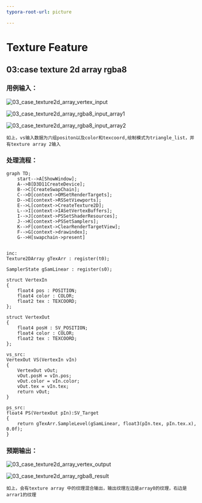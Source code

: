 ```yaml
---
typora-root-url: picture

---
```


# Texture Feature

## 03:case texture 2d array rgba8

### 用例输入：

![03_case_texture2d_array_vertex_input](/03_case_texture2d_array_vertex_input.png)



![03_case_texture2d_array_rgba8_input_array1](/03_case_texture2d_array_rgba8_input_array1.png)



![03_case_texture2d_array_rgba8_input_array2](/03_case_texture2d_array_rgba8_input_array2.png)



```
如上，vs输入数据为六组positon以及color和texcoord,绘制模式为triangle_list，并有texture array 2输入
```

### 处理流程：

```mermaid
graph TD;
	start-->A[ShowWindow];
	A-->B[D3D11CreateDevice];
	B-->C[CreateSwapChain];
	C-->D[context->OMSetRenderTargets];
	D-->E[context->RSSetViewports];
	E-->L[context->CreateTexture2D];
	L-->I[context->IASetVertexBuffers];
	I-->J[context->PSSetShaderResources];
	J-->K[context->PSSetSamplers];
	K-->F[context->ClearRenderTargetView];
	F-->G[context->drawindex];
	G-->H[swapchain->present]
	
```



```hlsl
inc:
Texture2DArray gTexArr : register(t0);

SamplerState gSamLinear : register(s0);

struct VertexIn
{
    float4 pos : POSITION;
    float4 color : COLOR; 
    float2 tex : TEXCOORD;
};

struct VertexOut
{
    float4 posH : SV_POSITION;
    float4 color : COLOR;
    float2 tex : TEXCOORD;
};

```

```hlsl
vs_src:
VertexOut VS(VertexIn vIn)
{
    VertexOut vOut;
    vOut.posH = vIn.pos;
    vOut.color = vIn.color;
    vOut.tex = vIn.tex;
    return vOut;
}
```

```hlsl
ps_src:
float4 PS(VertexOut pIn):SV_Target
{
    return gTexArr.SampleLevel(gSamLinear, float3(pIn.tex, pIn.tex.x), 0.0f);
}
```



### 预期输出：

![03_case_texture2d_array_vertex_output](/03_case_texture2d_array_vertex_output.png)



![03_case_texture2d_array_rgba8_result](/03_case_texture2d_array_rgba8_result.png)



```
如上，会有texture array 中的纹理混合输出，输出纹理左边是array0的纹理，右边是arrar1的纹理
```

